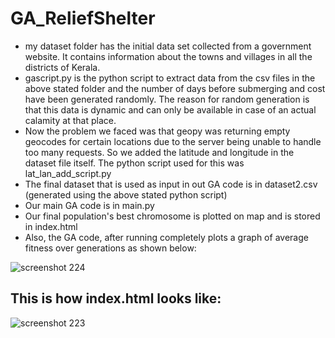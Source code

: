 # GA_ReliefShelter

* my dataset folder has the initial data set collected from a government website. It contains information about the towns and villages in all the districts of Kerala.
* gascript.py is the python script to extract data from the csv files in the above stated folder and the number of days before submerging and cost have been generated randomly. The reason for random generation is that this data is dynamic and can only be available in case of an actual calamity at that place.
* Now the problem we faced was that geopy was returning empty geocodes for certain locations due to the server being unable to handle too many requests. So we added the latitude and longitude in the dataset file itself. The python script used for this was lat_lan_add_script.py
* The final dataset that is used as input in out GA code is in dataset2.csv (generated using the above stated python script)
* Our main GA code is in main.py
* Our final population's best chromosome is plotted on map and is stored in index.html
* Also, the GA code, after running completely plots a graph of average fitness over generations as shown below:


![screenshot 224](https://user-images.githubusercontent.com/31369977/47204564-47a52200-d3a1-11e8-86e2-10f70827082f.png)


## This is how index.html looks like:
![screenshot 223](https://user-images.githubusercontent.com/31369977/47204336-b9c93700-d3a0-11e8-94e6-e51fee0bc367.png)
